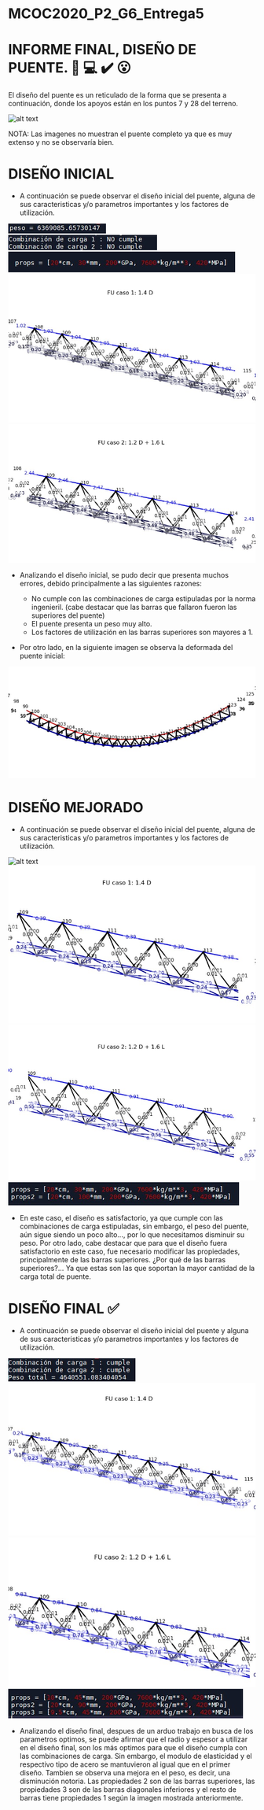 # MCOC2020_P2_G6_Entrega5

# INFORME FINAL, DISEÑO DE PUENTE. 🌉 💻 ✔️ 😮 

El diseño del puente es un reticulado de la forma que se presenta a continuación, donde los apoyos están en los puntos 7 y 28 del terreno.

![alt text](https://github.com/FelipeAravenaR98/MCOC2020_P2_G6_Entrega5/blob/main/Puente%20dise%C3%B1o.jpeg?raw=true)

NOTA: Las imagenes no muestran el puente completo ya que es muy extenso y no se observaría bien.

# DISEÑO INICIAL
  * A continuación se puede observar el diseño inicial del puente, alguna de sus caracteristicas y/o parametros importantes y los factores de utilización.
  
![alt text](https://github.com/FelipeAravenaR98/MCOC2020_P2_G6_Entrega5/blob/main/Peso%20inicial.jpeg?raw=true)
![alt text](https://github.com/FelipeAravenaR98/MCOC2020_P2_G6_Entrega5/blob/main/Combinaciones%20iniciales.jpeg?raw=true)
![alt text](https://github.com/FelipeAravenaR98/MCOC2020_P2_G6_Entrega5/blob/main/Propiedades%20iniciales.jpeg?raw=true)
![alt text](https://github.com/FelipeAravenaR98/MCOC2020_P2_G6_Entrega5/blob/main/Fu%20caso%201%20inicial.jpeg?raw=true)
![alt text](https://github.com/FelipeAravenaR98/MCOC2020_P2_G6_Entrega5/blob/main/Fu%20Caso%202%20Inicial.jpeg?raw=true)

  * Analizando el diseño inicial, se pudo decir que presenta muchos errores, debido principalmente a las siguientes razones:
    * No cumple con las combinaciones de carga estipuladas por la norma ingenieril. (cabe destacar que las barras que fallaron fueron las superiores del puente)
    * El puente presenta un peso muy alto.
    * Los factores de utilización en las barras superiores son mayores a 1.

  * Por otro lado, en la siguiente imagen se observa la deformada del puente inicial:
  
  ![alt text](https://github.com/FelipeAravenaR98/MCOC2020_P2_G6_Entrega5/blob/main/Deformada%20inicial.jpeg?raw=true)
  
# DISEÑO MEJORADO 
  * A continuación se puede observar el diseño inicial del puente, alguna de sus caracteristicas y/o parametros importantes y los factores de utilización.
  
![alt text](https://github.com/FelipeAravenaR98/MCOC2020_P2_G6_Entrega5/blob/main/Peso%20dise%C3%B1o%20V2.jpeg?raw=true)
![alt text](https://github.com/FelipeAravenaR98/MCOC2020_P2_G6_Entrega5/blob/main/Fu%20caso%201%20mejorada.jpeg?raw=true)
![alt text](https://github.com/FelipeAravenaR98/MCOC2020_P2_G6_Entrega5/blob/main/Fu%20caso%202%20mejorada.jpeg?raw=true)
![alt text](https://github.com/FelipeAravenaR98/MCOC2020_P2_G6_Entrega5/blob/main/Propiedades%20mejorada.jpeg?raw=true)
  
  * En este caso, el diseño es satisfactorio, ya que cumple con las combinaciones de carga estipuladas, sin embargo, el peso del puente, aún sigue siendo un poco alto..., por lo que necesitamos disminuir su peso. Por otro lado, cabe destacar que para que el diseño fuera satisfactorio en este caso, fue necesario modificar las propiedades, principalmente de las barras superiores. ¿Por qué de las barras superiores?... Ya que estas son las que soportan la mayor cantidad de la carga total de puente.
    
  
# DISEÑO FINAL ✅
  * A continuación se puede observar el diseño inicial del puente y alguna de sus caracteristicas y/o parametros importantes y los factores de utilización.
  
![alt text](https://github.com/FelipeAravenaR98/MCOC2020_P2_G6_Entrega5/blob/main/Peso%20final.jpeg?raw=true)
![alt text](https://github.com/FelipeAravenaR98/MCOC2020_P2_G6_Entrega5/blob/main/Fu%20caso%201%20Final.jpeg?raw=true)
![alt text](https://github.com/FelipeAravenaR98/MCOC2020_P2_G6_Entrega5/blob/main/Fu%20caso%202%20final.jpeg?raw=true)
![alt text](https://github.com/FelipeAravenaR98/MCOC2020_P2_G6_Entrega5/blob/main/Propiedades%20Final.jpeg?raw=true)
  
  * Analizando el diseño final, despues de un arduo trabajo en busca de los parametros optimos, se puede afirmar que el radio y espesor a utilizar en el diseño final, son los más optimos para que el diseño cumpla con las combinaciones de carga. Sin embargo, el modulo de elasticidad y el respectivo tipo de acero se mantuvieron al igual que en el primer diseño. Tambien se observa una mejora en el peso, es decir, una disminución notoria. 
Las propiedades 2 son de las barras superiores, las propiedades 3 son de las barras diagonales inferiores y el resto de barras tiene propiedades 1 según la imagen mostrada anteriormente.
  
